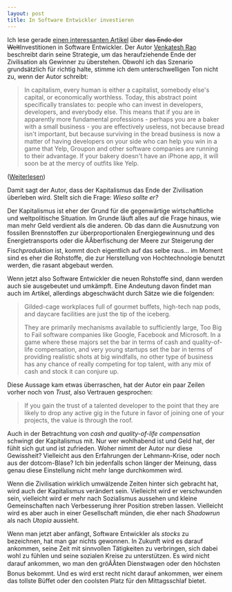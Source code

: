```yaml
---
layout: post
title: In Software Entwickler investieren
---
```

Ich lese gerade [einen interessanten Artikel][0] über <del>das Ende der
Welt</del>Investitionen in Software Entwickler. Der Autor [Venkatesh Rao][1]
beschreibt darin seine Strategie, um das heraufziehende Ende der
Zivilisation als Gewinner zu überstehen. Obwohl ich das Szenario
grundsätzlich für richtig halte, stimme ich dem unterschwelligen Ton nicht zu,
wenn der Autor schreibt:

> In capitalism, every human is either a capitalist, somebody else's
> capital, or economically worthless.  Today, this abstract point
> specifically translates to: people who can invest in developers,
> developers, and everybody else. This means that if you are in apparently
> more fundamental professions - perhaps you are a baker with a small
> business - you are effectively useless, not because bread isn't
> important, but because surviving in the bread business is now a matter
> of having developers on your side who can help you win in a game that
> Yelp, Groupon and other software companies are running to their
> advantage. If your bakery doesn't have an iPhone app, it will soon be
> at the mercy of outfits like Yelp.

([Weiterlesen][0])

Damit sagt der Autor, dass der Kapitalismus das Ende der Zivilisation
überleben wird. Stellt sich die Frage: *Wieso sollte er?*

Der Kapitalismus ist eher der Grund für die gegenwärtige wirtschaftliche
und weltpolitische Situation. Im Grunde läuft alles auf die Frage
hinaus, wie man mehr Geld verdient als die anderen. Ob das dann die
Ausnutzung von fossilen Brennstoffen zur überproportionalen
Energiegewinnung und des Energietransports oder die ÃÂberfischung der
Meere zur Steigerung der Fisch*produktion* ist, kommt doch eigentlich
auf das selbe raus... im Moment sind es eher die Rohstoffe, die zur
Herstellung von Hochtechnologie benutzt werden, die rasant abgebaut
werden.

Wenn jetzt also Software Entwickler die neuen Rohstoffe sind, dann
werden auch sie ausgebeutet und umkämpft. Eine Andeutung davon findet
man auch im Artikel, allerdings abgeschwächt durch Sätze wie die
folgenden:

> Gilded-cage workplaces full of gourmet buffets, high-tech nap pods, and
> daycare facilities are just the tip of the iceberg.
> 
> They are primarily mechanisms available to sufficiently large, Too Big
> to Fail software companies like Google, Facebook and Microsoft. In a
> game where these majors set the bar in terms of cash and quality-of-life
> compensation, and very young startups set the bar in terms of providing
> realistic shots at big windfalls, no other type of business has any
> chance of really competing for top talent, with any mix of cash and
> stock it can conjure up.

Diese Aussage kam etwas überraschen, hat der Autor ein paar Zeilen
vorher noch von *Trust*, also Vertrauen gesprochen:

> If you gain the trust of a talented developer to the point that they
> are likely to drop any active gig in the future in favor of joining
> one of your projects, the value is through the roof.

Auch in der Betrachtung von *cash and quality-of-life compensation*
schwingt der Kapitalismus mit. Nur wer wohlhabend ist und Geld hat, der
fühlt sich gut und ist zufrieden. Woher nimmt der Autor nur diese
Gewissheit? Vielleicht aus den Erfahrungen der Lehmann-Krise, oder noch
aus der dotcom-Blase? Ich bin jedenfalls schon länger der Meinung, dass
genau diese Einstellung nicht mehr lange durchkommen wird.

Wenn die Zivilisation wirklich umwälzende Zeiten hinter sich gebracht
hat, wird auch der Kapitalismus verändert sein. Vielleicht wird er
verschwunden sein, vielleicht wird er mehr nach Sozialismus aussehen und
kleine Gemeinschaften nach Verbesserung ihrer Position streben lassen.
Vielleicht wird es aber auch in einer Gesellschaft münden, die eher nach
*Shadowrun* als nach *Utopia* aussieht.

Wenn man jetzt aber anfängt, Software Entwickler als *stocks* zu
bezeichnen, hat man gar nichts gewonnen. In Zukunft wird es darauf
ankommen, seine Zeit mit sinnvollen Tätigkeiten zu verbringen, sich
dabei wohl zu fühlen und seine sozialen Kreise zu unterstützen. Es wird
nicht darauf ankommen, wo man den gröÃÂten Dienstwagen oder den höchsten
Bonus bekommt. Und es wird erst recht nicht darauf ankommen, wer einem
das tollste Büffet oder den coolsten Platz für den Mittagsschlaf
bietet.

[0]: http://www.forbes.com/sites/venkateshrao/2011/12/05/the-rise-of-developeronomics/
[1]: http://blogs.forbes.com/venkateshrao/
